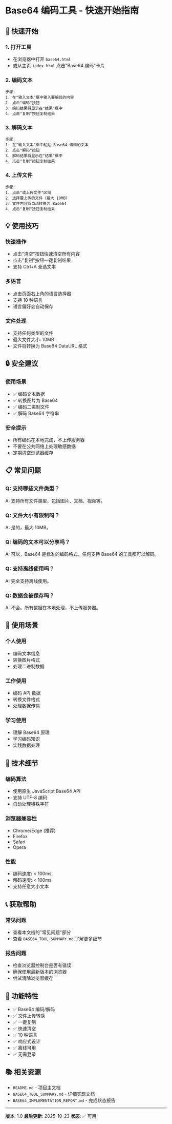 # Base64 编码工具 - 快速开始指南

## 🚀 快速开始

### 1. 打开工具
- 在浏览器中打开 `base64.html`
- 或从主页 `index.html` 点击"Base64 编码"卡片

### 2. 编码文本
```
步骤:
1. 在"输入文本"框中输入要编码的内容
2. 点击"编码"按钮
3. 编码结果将显示在"结果"框中
4. 点击"复制"按钮复制结果
```

### 3. 解码文本
```
步骤:
1. 在"输入文本"框中粘贴 Base64 编码的文本
2. 点击"解码"按钮
3. 解码结果将显示在"结果"框中
4. 点击"复制"按钮复制结果
```

### 4. 上传文件
```
步骤:
1. 点击"或上传文件"区域
2. 选择要上传的文件（最大 10MB）
3. 文件内容将自动转换为 Base64
4. 点击"复制"按钮复制结果
```

## 💡 使用技巧

### 快速操作
- 点击"清空"按钮快速清空所有内容
- 点击"复制"按钮一键复制结果
- 支持 Ctrl+A 全选文本

### 多语言
- 点击页面右上角的语言选择器
- 支持 10 种语言
- 语言偏好会自动保存

### 文件处理
- 支持任何类型的文件
- 最大文件大小: 10MB
- 文件将转换为 Base64 DataURL 格式

## 🔒 安全建议

### 使用场景
- ✅ 编码文本数据
- ✅ 转换图片为 Base64
- ✅ 编码二进制文件
- ✅ 解码 Base64 字符串

### 安全提示
- 所有编码在本地完成，不上传服务器
- 不要在公共网络上处理敏感数据
- 定期清空浏览器缓存

## 📋 常见问题

### Q: 支持哪些文件类型？
A: 支持所有文件类型，包括图片、文档、视频等。

### Q: 文件大小有限制吗？
A: 是的，最大 10MB。

### Q: 编码的文本可以分享吗？
A: 可以，Base64 是标准的编码格式，任何支持 Base64 的工具都可以解码。

### Q: 支持离线使用吗？
A: 完全支持离线使用。

### Q: 数据会被保存吗？
A: 不会。所有数据在本地处理，不上传服务器。

## 🎯 使用场景

### 个人使用
- 编码文本信息
- 转换图片格式
- 处理二进制数据

### 工作使用
- 编码 API 数据
- 转换文件格式
- 处理数据传输

### 学习使用
- 理解 Base64 原理
- 学习编码知识
- 实践数据处理

## 🔧 技术细节

### 编码算法
- 使用原生 JavaScript Base64 API
- 支持 UTF-8 编码
- 自动处理特殊字符

### 浏览器兼容性
- Chrome/Edge (推荐)
- Firefox
- Safari
- Opera

### 性能
- 编码速度: < 100ms
- 解码速度: < 100ms
- 支持任意大小文本

## 📞 获取帮助

### 常见问题
- 查看本文档的"常见问题"部分
- 查看 `BASE64_TOOL_SUMMARY.md` 了解更多细节

### 报告问题
- 检查浏览器控制台是否有错误
- 确保使用最新版本的浏览器
- 尝试清除浏览器缓存

## 🌟 功能特性

- ✅ Base64 编码/解码
- ✅ 文件上传转换
- ✅ 一键复制
- ✅ 快速清空
- ✅ 10 种语言
- ✅ 响应式设计
- ✅ 离线可用
- ✅ 无需登录

## 📚 相关资源

- `README.md` - 项目主文档
- `BASE64_TOOL_SUMMARY.md` - 详细实现文档
- `BASE64_IMPLEMENTATION_REPORT.md` - 完成状态报告

---

**版本**: 1.0
**最后更新**: 2025-10-23
**状态**: ✅ 可用

